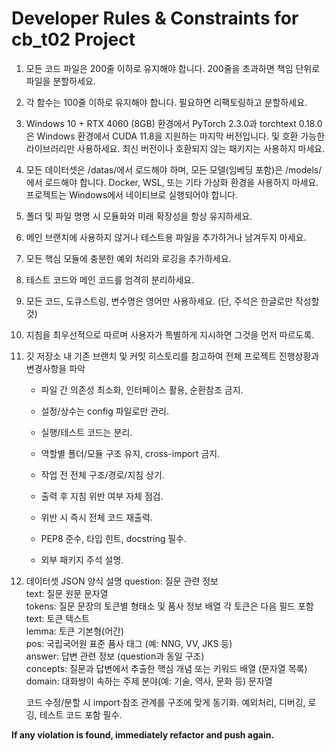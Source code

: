 # Developer Rules & Constraints for cb_t02 Project

1. 모든 코드 파일은 200줄 이하로 유지해야 합니다. 200줄을 초과하면 책임 단위로 파일을 분할하세요.
2. 각 함수는 100줄 이하로 유지해야 합니다. 필요하면 리팩토링하고 분할하세요.
3. Windows 10 + RTX 4060 (8GB) 환경에서 PyTorch 2.3.0과 torchtext 0.18.0은 Windows 환경에서 CUDA 11.8을 지원하는 마지막 버전입니다. 및 호환 가능한 라이브러리만 사용하세요. 최신 버전이나 호환되지 않는 패키지는 사용하지 마세요.
4. 모든 데이터셋은 /datas/에서 로드해야 하며, 모든 모델(임베딩 포함)은 /models/에서 로드해야 합니다.
Docker, WSL, 또는 기타 가상화 환경을 사용하지 마세요. 프로젝트는 Windows에서 네이티브로 실행되어야 합니다.
5. 폴더 및 파일 명명 시 모듈화와 미래 확장성을 항상 유지하세요.
6. 메인 브랜치에 사용하지 않거나 테스트용 파일을 추가하거나 남겨두지 마세요.
7. 모든 핵심 모듈에 충분한 예외 처리와 로깅을 추가하세요.
8. 테스트 코드와 메인 코드를 엄격히 분리하세요.
9. 모든 코드, 도큐스트링, 변수명은 영어만 사용하세요. (단, 주석은 한글로만 작성할것)
10. 지침을 최우선적으로 따르며 사용자가 특별하게 지시하면 그것을 먼저 따르도록.
11. 깃 저장소 내 기존 브랜치 및 커밋 히스토리를 참고하여 전체 프로젝트 진행상황과 변경사항을 파악

    - 파일 간 의존성 최소화, 인터페이스 활용, 순환참조 금지.
    - 설정/상수는 config 파일로만 관리.
    - 실행/테스트 코드는 분리.
    - 역할별 폴더/모듈 구조 유지, cross-import 금지.

    - 작업 전 전체 구조/경로/지침 상기.
    - 출력 후 지침 위반 여부 자체 점검.
    - 위반 시 즉시 전체 코드 재출력.

    - PEP8 준수, 타입 힌트, docstring 필수.
    - 외부 패키지 주석 설명.

12. 데이터셋 JSON 양식 설명
    question: 질문 관련 정보    
    text: 질문 원문 문자열    
    tokens: 질문 문장의 토큰별 형태소 및 품사 정보 배열 
    각 토큰은 다음 필드 포함    
    text: 토큰 텍스트    
    lemma: 토큰 기본형(어간)    
    pos: 국립국어원 표준 품사 태그 (예: NNG, VV, JKS 등)    
    answer: 답변 관련 정보 (question과 동일 구조)    
    concepts: 질문과 답변에서 추출한 핵심 개념 또는 키워드 배열 (문자열 목록)    
    domain: 대화쌍이 속하는 주제 분야(예: 기술, 역사, 문화 등) 문자열

    코드 수정/분할 시 import·참조 관계를 구조에 맞게 동기화.
    예외처리, 디버깅, 로깅, 테스트 코드 포함 필수.

**If any violation is found, immediately refactor and push again.**
